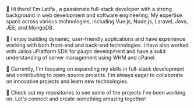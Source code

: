 👋 Hi there! I'm Latifa , a passionate full-stack developer with a strong background in web development and software engineering. My expertise spans across various technologies, including Vue.js, Node.js, Laravel, Java, JEE, and MongoDB.

🔧 I enjoy building dynamic, user-friendly applications and have experience working with both front-end and back-end technologies. I have also worked with Jalios JPlatform SDK for plugin development and have a solid understanding of server management using WHM and cPanel.

🌱 Currently, I'm focusing on expanding my skills in full-stack development and contributing to open-source projects. I'm always eager to collaborate on innovative projects and learn new technologies.

🚀 Check out my repositories to see some of the projects I've been working on. Let's connect and create something amazing together!

<!---
Latifaouali/Latifaouali is a ✨ special ✨ repository because its `README.md` (this file) appears on your GitHub profile.
You can click the Preview link to take a look at your changes.
--->
